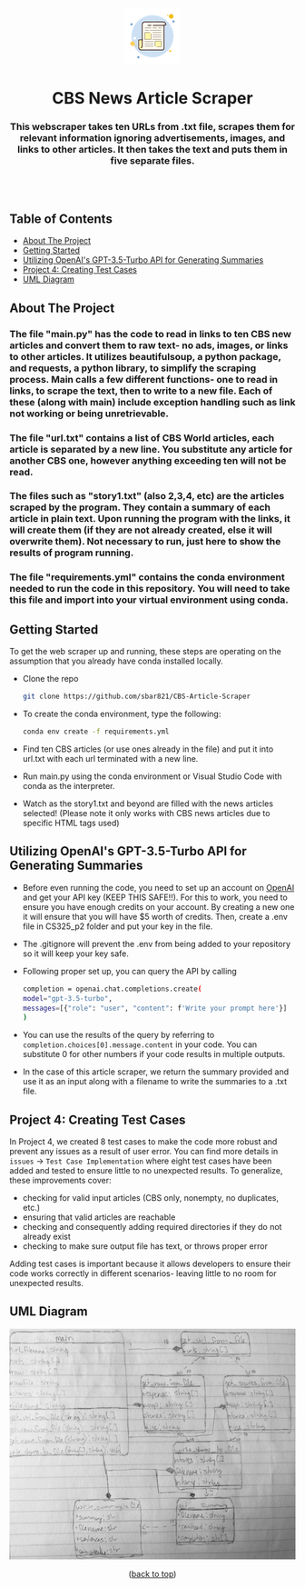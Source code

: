 <a name="readme-top"></a>

<br/>
<div align="center">
  <a href="https://github.com/sbar821/BBC-Article-Scraper">
  <!-- news icon from Icons8 -->
    <img src="assets/icons8-news-100.png" alt="News">
  </a>

<h1 align="center">CBS News  Article Scraper</h1>

  <h3 align="center">
    This webscraper takes ten URLs from .txt file, scrapes them for relevant information ignoring advertisements, images, and links to other articles. It then takes the text and puts them in five separate files.
  </h3>
  <br>
  <br>
</div>

## Table of Contents
- [About The Project](#about-the-project)
- [Getting Started](#getting-started)
- [Utilizing OpenAI's GPT-3.5-Turbo API for Generating Summaries](#utilizing-openais-gpt-35-turbo-api-for-generating-summaries)
- [Project 4: Creating Test Cases](#project-4-creating-test-cases)
- [UML Diagram](#uml-diagram)

## About The Project
### The file "main.py" has the code to read in links to ten CBS new articles and convert them to raw text- no ads, images, or links to other articles. It utilizes beautifulsoup, a python package, and requests, a python library, to simplify the scraping process. Main calls a few different functions- one to read in links, to scrape the text, then to write to a new file. Each of these (along with main) include exception handling such as link not working or being unretrievable. 

### The file "url.txt"  contains a list of CBS World articles, each article is separated by a new line. You substitute any article for another CBS one, however anything exceeding ten will not be read.

### The files such as "story1.txt" (also 2,3,4, etc) are the articles scraped by the program. They contain a summary of each article in plain text. Upon running the program with the links, it will create them (if they are not already created, else it will overwrite them). Not necessary to run, just here to show the results of program running.

### The file "requirements.yml" contains the conda environment needed to run the code in this repository. You will need to take this file and import into your virtual environment using conda.

## Getting Started

To get the web scraper up and running, these steps are operating on the assumption that you already have conda installed locally.

* Clone the repo
   ```sh
   git clone https://github.com/sbar821/CBS-Article-Scraper
   ```

* To create the conda environment, type the following:
  ```sh
  conda env create -f requirements.yml
  ```
* Find ten CBS articles (or use ones already in the file) and put it into url.txt with each url terminated with a new line.


* Run main.py using the conda environment or Visual Studio Code with conda as the interpreter.

* Watch as the story1.txt and beyond are filled with the news articles selected! (Please note it only works with CBS news articles due to specific HTML tags used)

## Utilizing OpenAI's GPT-3.5-Turbo API for Generating Summaries

* Before even running the code, you need to set up an account on [OpenAI](https://openai.com/) and get your API key (KEEP THIS SAFE!!). For this to work, you need to ensure you have enough credits on your account. By creating a new one it will ensure that you will have $5 worth of credits. Then, create a .env file in CS325_p2 folder and put your key in the file. 

* The .gitignore will prevent the .env from being added to your repository so it will keep your key safe. 

* Following proper set up, you can query the API by calling 

  ```sh
  completion = openai.chat.completions.create(
  model="gpt-3.5-turbo",
  messages=[{"role": "user", "content": f'Write your prompt here'}]
  )
  ```
* You can use the results of the query by referring to `completion.choices[0].message.content` in your code. You can substitute 0 for other numbers if your code results in multiple outputs.

* In the case of this article scraper, we return the summary provided and use it as an input along with a filename to write the summaries to a .txt file.

## Project 4: Creating Test Cases
In Project 4, we created 8 test cases to make the code more robust and prevent any issues as a result of user error. You can find more details in `issues` -> `Test Case Implementation` where eight test cases have been added and tested to ensure little to no unexpected results.
To generalize, these improvements cover:
* checking for valid input articles (CBS only, nonempty, no duplicates, etc.)
* ensuring that valid articles are reachable
* checking and consequently adding required directories if they do not already exist
* checking to make sure output file has text, or throws proper error

Adding test cases is important because it allows developers to ensure their code works correctly in different scenarios- leaving little to no room for unexpected results.

## UML Diagram
<div align="center">
    <img src="assets/uml.jpg" alt="UML Diagram">
  </a>

<p align="center">(<a href="#readme-top">back to top</a>)</p>